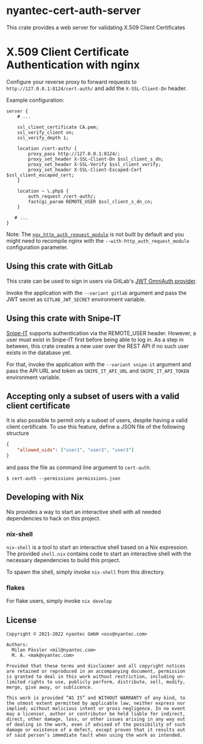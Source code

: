 # nyantec-cert-auth-server

This crate provides a web server for validating X.509 Client Certificates

# X.509 Client Certificate Authentication with nginx

Configure your reverse proxy to forward requests to `http://127.0.0.1:8124/cert-auth/`
and add the `X-SSL-Client-Dn` header.

Example configuration:
```nginx
server {
    # ...

    ssl_client_certificate CA.pem;
    ssl_verify_client on;
    ssl_verify_depth 1;

    location /cert-auth/ {
        proxy_pass http://127.0.0.1:8124/;
        proxy_set_header X-SSL-Client-Dn $ssl_client_s_dn;
        proxy_set_header X-SSL-Verify $ssl_client_verify;
        proxy_set_header X-SSL-Client-Escaped-Cert $ssl_client_escaped_cert;
    }

    location ~ \.php$ {
        auth_request /cert-auth/;
        fastcgi_param REMOTE_USER $ssl_client_s_dn_cn;
    }

   # ...
}
```

Note: The [`ngx_http_auth_request_module`] is not built by
default and you might need to recompile nginx with the `--with-http_auth_request_module`
configuration parameter.

## Using this crate with GitLab
This crate can be used to sign in users via GitLab's [JWT OmniAuth provider].

Invoke the application with the `--variant gitlab` argument and pass the JWT secret as
`GITLAB_JWT_SECRET` environment variable.

## Using this crate with Snipe-IT
[Snipe-IT] supports authentication via the REMOTE_USER header. However, a user must exist in
Snipe-IT first before being able to log in. As a step in between, this crate creates a new
user over the REST API if no such user exists in the database yet.

For that, invoke the application with the `--variant snipe-it` argument and pass the API URL and
token as `SNIPE_IT_API_URL` and `SNIPE_IT_API_TOKEN` environment variable.

## Accepting only a subset of users with a valid client certificate

It is also possible to permit only a subset of users, despite having a valid client
certificate. To use this feature, define a JSON file of the following structure

```json
{
    "allowed_uids": ["user1", "user2", "user3"]
}
```
and pass the file as command line argument to `cert-auth`:

```shell
$ cert-auth --permissions permissions.json
```

[`ngx_http_auth_request_module`]: https://nginx.org/en/docs/http/ngx_http_auth_request_module.html
[JWT OmniAuth provider]: https://docs.gitlab.com/ee/administration/auth/jwt.html
[Snipe-IT]: https://snipeitapp.com


## Developing with Nix
Nix provides a way to start an interactive shell with all needed dependencies to hack on this project.

### nix-shell

`nix-shell` is a tool to start an interactive shell based on a Nix expression.
The provided `shell.nix` contains code to start an interactive shell with the
necessary dependencies to build this project.

To spawn the shell, simply invoke `nix-shell` from this directory.

### flakes

For flake users, simply invoke `nix develop`

## License
```
Copyright © 2021-2022 nyantec GmbH <oss@nyantec.com>

Authors:
  Milan Pässler <mil@nyantec.com>
  M. A. <mak@nyantec.com>

Provided that these terms and disclaimer and all copyright notices
are retained or reproduced in an accompanying document, permission
is granted to deal in this work without restriction, including un‐
limited rights to use, publicly perform, distribute, sell, modify,
merge, give away, or sublicence.

This work is provided “AS IS” and WITHOUT WARRANTY of any kind, to
the utmost extent permitted by applicable law, neither express nor
implied; without malicious intent or gross negligence. In no event
may a licensor, author or contributor be held liable for indirect,
direct, other damage, loss, or other issues arising in any way out
of dealing in the work, even if advised of the possibility of such
damage or existence of a defect, except proven that it results out
of said person’s immediate fault when using the work as intended.
```
